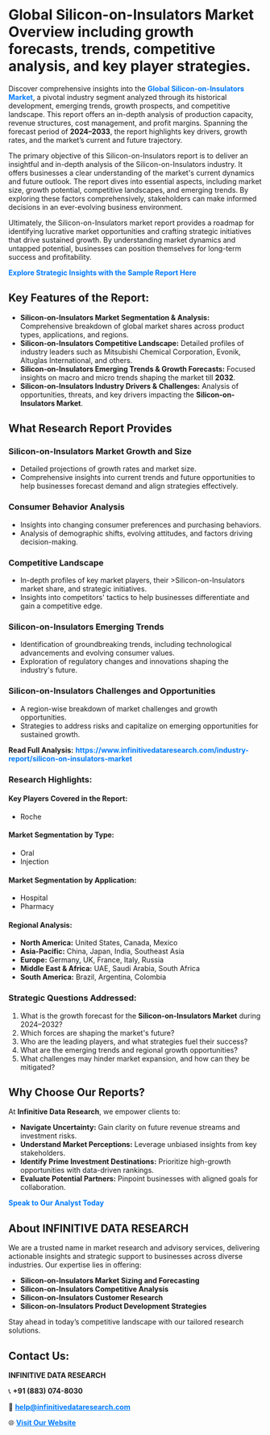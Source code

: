 <h1>Global Silicon-on-Insulators Market Overview including growth forecasts, trends, competitive analysis, and key player strategies.</h1>
<p>
Discover comprehensive insights into the 
<a href="https://www.infinitivedataresearch.com/industry-report/silicon-on-insulators-market" rel="dofollow" style="color: #007BFF; text-decoration: none;"><strong>Global Silicon-on-Insulators Market</strong></a>, a pivotal industry segment analyzed through its historical development, emerging trends, growth prospects, and competitive landscape. This report offers an in-depth analysis of production capacity, revenue structures, cost management, and profit margins. Spanning the forecast period of <strong>2024–2033</strong>, the report highlights key drivers, growth rates, and the market’s current and future trajectory.
</p>
<p>
The primary objective of this Silicon-on-Insulators report is to deliver an insightful and in-depth analysis of the Silicon-on-Insulators industry. It offers businesses a clear understanding of the market's current dynamics and future outlook. The report dives into essential aspects, including market size, growth potential, competitive landscapes, and emerging trends. By exploring these factors comprehensively, stakeholders can make informed decisions in an ever-evolving business environment.
</p>
<p>
Ultimately, the Silicon-on-Insulators market report provides a roadmap for identifying lucrative market opportunities and crafting strategic initiatives that drive sustained growth. By understanding market dynamics and untapped potential, businesses can position themselves for long-term success and profitability.
</p>
<p>
<a href="https://www.infinitivedataresearch.com/request-sample/reportId=107096" style="color: #007BFF; text-decoration: none;"><strong>Explore Strategic Insights with the Sample Report Here</strong></a>
</p>

<h2>Key Features of the Report:</h2>
<ul>
<li><strong>Silicon-on-Insulators Market Segmentation & Analysis:</strong> Comprehensive breakdown of global market shares across product types, applications, and regions.</li>
<li><strong>Silicon-on-Insulators Competitive Landscape:</strong> Detailed profiles of industry leaders such as Mitsubishi Chemical Corporation, Evonik, Altuglas International, and others.</li>
<li><strong>Silicon-on-Insulators Emerging Trends & Growth Forecasts:</strong> Focused insights on macro and micro trends shaping the market till <strong>2032</strong>.</li>
<li><strong>Silicon-on-Insulators Industry Drivers & Challenges:</strong> Analysis of opportunities, threats, and key drivers impacting the <strong>Silicon-on-Insulators Market</strong>.</li>
</ul>

<h2>What Research Report Provides</h2>
<h3>Silicon-on-Insulators Market Growth and Size</h3>
<ul>
<li>Detailed projections of growth rates and market size.</li>
<li>Comprehensive insights into current trends and future opportunities to help businesses forecast demand and align strategies effectively.</li>
</ul>

<h3>Consumer Behavior Analysis</h3>
<ul>
<li>Insights into changing consumer preferences and purchasing behaviors.</li>
<li>Analysis of demographic shifts, evolving attitudes, and factors driving decision-making.</li>
</ul>

<h3>Competitive Landscape</h3>
<ul>
<li>In-depth profiles of key market players, their >Silicon-on-Insulators market share, and strategic initiatives.</li>
<li>Insights into competitors' tactics to help businesses differentiate and gain a competitive edge.</li>
</ul>

<h3>Silicon-on-Insulators Emerging Trends</h3>
<ul>
<li>Identification of groundbreaking trends, including technological advancements and evolving consumer values.</li>
<li>Exploration of regulatory changes and innovations shaping the industry's future.</li>
</ul>

<h3>Silicon-on-Insulators Challenges and Opportunities</h3>
<ul>
<li>A region-wise breakdown of market challenges and growth opportunities.</li>
<li>Strategies to address risks and capitalize on emerging opportunities for sustained growth.</li>
</ul>
<p><strong>Read Full Analysis:</strong> <a href="https://www.infinitivedataresearch.com/industry-report/silicon-on-insulators-market" rel="dofollow" style="color: #007BFF; text-decoration: none;"><strong>https://www.infinitivedataresearch.com/industry-report/silicon-on-insulators-market</strong></a></p>
<h3>Research Highlights:</h3>
<h4>Key Players Covered in the Report:</h4>
<ul><li>Roche</li></ul>
<h4>Market Segmentation by Type:</h4>
<ul><li>Oral</li><li>Injection</li></ul>
<h4>Market Segmentation by Application:</h4>
<ul><li>Hospital</li><li>Pharmacy</li></ul>

<h4>Regional Analysis:</h4>
<ul>
<li><strong>North America:</strong> United States, Canada, Mexico</li>
<li><strong>Asia-Pacific:</strong> China, Japan, India, Southeast Asia</li>
<li><strong>Europe:</strong> Germany, UK, France, Italy, Russia</li>
<li><strong>Middle East & Africa:</strong> UAE, Saudi Arabia, South Africa</li>
<li><strong>South America:</strong> Brazil, Argentina, Colombia</li>
</ul>

<h3>Strategic Questions Addressed:</h3>
<ol>
<li>What is the growth forecast for the <strong>Silicon-on-Insulators Market</strong> during 2024–2032?</li>
<li>Which forces are shaping the market's future?</li>
<li>Who are the leading players, and what strategies fuel their success?</li>
<li>What are the emerging trends and regional growth opportunities?</li>
<li>What challenges may hinder market expansion, and how can they be mitigated?</li>
</ol>

<h2>Why Choose Our Reports?</h2>
<p>At <strong>Infinitive Data Research</strong>, we empower clients to:</p>
<ul>
<li><strong>Navigate Uncertainty:</strong> Gain clarity on future revenue streams and investment risks.</li>
<li><strong>Understand Market Perceptions:</strong> Leverage unbiased insights from key stakeholders.</li>
<li><strong>Identify Prime Investment Destinations:</strong> Prioritize high-growth opportunities with data-driven rankings.</li>
<li><strong>Evaluate Potential Partners:</strong> Pinpoint businesses with aligned goals for collaboration.</li>
</ul>
<p><a href="https://www.infinitivedataresearch.com/industry-report/silicon-on-insulators-market" rel="dofollow" style="color: #007BFF; text-decoration: none;"><strong>Speak to Our Analyst Today</strong></a></p>

<h2>About INFINITIVE DATA RESEARCH</h2>
<p>We are a trusted name in market research and advisory services, delivering actionable insights and strategic support to businesses across diverse industries. Our expertise lies in offering:</p>
<ul>
<li><strong>Silicon-on-Insulators Market Sizing and Forecasting</strong></li>
<li><strong>Silicon-on-Insulators Competitive Analysis</strong></li>
<li><strong>Silicon-on-Insulators Customer Research</strong></li>
<li><strong>Silicon-on-Insulators Product Development Strategies</strong></li>
</ul>
<p>Stay ahead in today’s competitive landscape with our tailored research solutions.</p>

<h2>Contact Us:</h2>
<p><strong>INFINITIVE DATA RESEARCH</strong></p>
<p>📞 <strong>+91 (883) 074-8030</strong></p>
<p>📧 <strong><a href="mailto:help@infinitivedataresearch.com" style="color: #007BFF;">help@infinitivedataresearch.com</a></strong></p>
<p>🌐 <strong><a href="https://www.infinitivedataresearch.com" rel="dofollow" style="color: #007BFF;">Visit Our Website</a></strong></p>